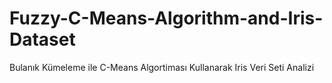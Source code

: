 # Fuzzy-C-Means-Algorithm-and-Iris-Dataset
Bulanık Kümeleme ile C-Means Algortiması Kullanarak Iris Veri Seti Analizi
